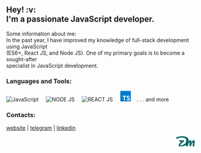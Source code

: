 <h2>Hey! :v:<br> I'm a passionate JavaScript developer.</h2>

Some information about me:</br>
In the past year, I have improved my knowledge of full-stack development using JavaScript</br>
(ES6+, React JS, and Node JS). One of my primary goals is to become a sought-after </br>
specialist in JavaScript development.
</br>

### Languages and Tools:

<img alt="JavaScript" width="26px" src="https://raw.githubusercontent.com/dmZabelin/dmZabelin/main/img/JS.svg" />&nbsp;&nbsp;&nbsp;&nbsp;&nbsp;<img alt="NODE JS" width="96px" src="https://raw.githubusercontent.com/dmZabelin/dmZabelin/main/img/Node.svg" />&nbsp;&nbsp;&nbsp;&nbsp;&nbsp;<img alt="REACT JS" width="28px" src="https://raw.githubusercontent.com/dmZabelin/dmZabelin/main/img/React.svg" />&nbsp;&nbsp;&nbsp;&nbsp;&nbsp;<img alt="REACT JS" width="28px" src="https://raw.githubusercontent.com/dmzname/dmzname/main/img/typescript-logo-svgrepo-com.svg" />&nbsp;&nbsp;&nbsp; . . . and more
 
### Contacts:

[website](https://dmz.name) | [telegram](https://t.me/dmzname) | [linkedin](https://www.linkedin.com/in/dmitry-zabelin-6041b9186/)

<div>  
  <a href="https://dmz.name/" target="blank">
  <img alt="alt_text" width="50px" align="right" src="https://raw.githubusercontent.com/dmzname/dmzname/main/img/dmz_logo.svg" />
  </a>
</div>

